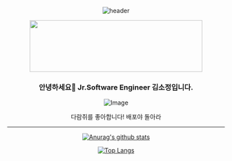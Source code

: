 <div align="center">
 
![header](https://capsule-render.vercel.app/api?type=wave&color=auto&height=300&section=header&text=SO-JUNG'sGithub&fontSize=70)
 
 
<a href="https://github.com/devxb/gitanimals">
  <img
    src="https://render.gitanimals.org/lines/zeze1004?pet-id=625134001276568842"
    width="400"
    height="120"
  />
</a>

 	
### 안녕하세요👋 Jr.Software Engineer 김소정입니다.
![Image](https://github.com/user-attachments/assets/92cd5846-2550-4f23-a49c-b0b1241cf12d)

다람쥐를 좋아합니다!
배포야 돌아라


---



[![Anurag's github stats](https://github-readme-stats.vercel.app/api?username=zeze1004)](https://github.com/anuraghazra/github-readme-stats)	   

[![Top Langs](https://github-readme-stats.vercel.app/api/top-langs/?username=zeze1004&hide=OpenEdge%20ABL&langs_count=8&layout=compact&exclude_repo=python-openstackclient)](https://github.com/anuraghazra/github-readme-stats)	

</div>
